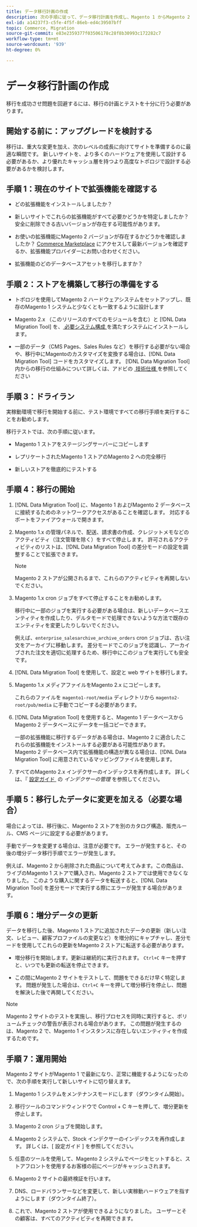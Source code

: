```yaml
---
title: データ移行計画の作成
description: 次の手順に従って、データ移行計画を作成し、Magento 1 からMagento 2 に正常にアップグレードできるようにします。
exl-id: a14237f3-c5fe-4f5f-86eb-ed4c39507bff
topic: Commerce, Migration
source-git-commit: e83e2359377f03506178c28f8b30993c172282c7
workflow-type: tm+mt
source-wordcount: '939'
ht-degree: 0%

---
```


# データ移行計画の作成

移行を成功させ問題を回避するには、移行の計画とテストを十分に行う必要があります。

## 開始する前に：アップグレードを検討する

移行は、重大な変更を加え、次のレベルの成長に向けてサイトを準備するのに最適な瞬間です。 新しいサイトを、より多くのハードウェアを使用して設計する必要があるか、より優れたキャッシュ層を持つより高度なトポロジで設計する必要があるかを検討します。

## 手順 1：現在のサイトで拡張機能を確認する

* どの拡張機能をインストールしましたか？

* 新しいサイトでこれらの拡張機能がすべて必要かどうかを特定しましたか？ 安全に削除できる古いバージョンが存在する可能性があります。

* お使いの拡張機能にMagento 2 バージョンが存在するかどうかを確認しましたか？ [Commerce Marketplace] にアクセスして最新バージョンを確認するか、拡張機能プロバイダーにお問い合わせください。

* 拡張機能のどのデータベースアセットを移行しますか？

## 手順 2：ストアを構築して移行の準備をする

* トポロジを使用してMagento 2 ハードウェアシステムをセットアップし、既存のMagento 1 システムと少なくとも一致するように設計します

* Magento 2.x （このリリースのすべてのモジュールを含む）と [!DNL Data Migration Tool] を、[&#x200B; 必要システム構成 &#x200B;](../../installation/system-requirements.md) を満たすシステムにインストールします。

* 一部のデータ（CMS Pages、Sales Rules など）を移行する必要がない場合や、移行中にMagentoのカスタマイズを変換する場合は、[!DNL Data Migration Tool] コードをカスタマイズします。 [!DNL Data Migration Tool] 内からの移行の仕組みについて詳しくは、アドビの [&#x200B; 技術仕様 &#x200B;](technical-specification.md) を参照してください

## 手順 3：ドライラン

実稼動環境で移行を開始する前に、テスト環境ですべての移行手順を実行することをお勧めします。

移行テストでは、次の手順に従います。

* Magento 1 ストアをステージングサーバーにコピーします

* レプリケートされたMagento 1 ストアのMagento 2 への完全移行

* 新しいストアを徹底的にテストする

## 手順 4：移行の開始

1. [!DNL Data Migration Tool] に、Magento 1 およびMagento 2 データベースに接続するためのネットワークアクセスがあることを確認します。 対応するポートをファイアウォールで開きます。

1. Magento 1.x の管理パネルで、配送、請求書の作成、クレジットメモなどのアクティビティ（注文管理を除く）をすべて停止します。 許可されるアクティビティのリストは、[!DNL Data Migration Tool] の差分モードの設定を調整することで拡張できます。

   >[!NOTE]
   >
   >Magento 2 ストアが公開されるまで、これらのアクティビティを再開しないでください。

1. Magento 1.x cron ジョブをすべて停止することをお勧めします。

   移行中に一部のジョブを実行する必要がある場合は、新しいデータベースエンティティを作成したり、デルタモードで処理できないような方法で既存のエンティティを変更したりしないでください。

   例えば、`enterprise_salesarchive_archive_orders` cron ジョブは、古い注文をアーカイブに移動します。 差分モードでこのジョブを認識し、アーカイブされた注文を適切に処理するため、移行中にこのジョブを実行しても安全です。

1. [!DNL Data Migration Tool] を使用して、設定と web サイトを移行します。

1. Magento 1.x メディアファイルをMagento 2.x にコピーします。

   これらのファイルを `magento1-root/media` ディレクトリから `magento2-root/pub/media` に手動でコピーする必要があります。

1. [!DNL Data Migration Tool] を使用すると、Magento 1 データベースからMagento 2 データベースにデータを一括コピーできます。

   一部の拡張機能に移行するデータがある場合は、Magento 2 に適合したこれらの拡張機能をインストールする必要がある可能性があります。 Magento 2 データベース内で拡張機能の構造が異なる場合は、[!DNL Data Migration Tool] に用意されているマッピングファイルを使用します。

1. すべてのMagento 2.x インデクサーのインデックスを再作成します。 詳しくは、『 [&#x200B; 設定ガイド &#x200B;](../../configuration/cli/manage-indexers.md) の _インデクサーの管理_ を参照してください。

## 手順 5：移行したデータに変更を加える（必要な場合）

場合によっては、移行後に、Magento 2 ストアを別のカタログ構造、販売ルール、CMS ページに設定する必要があります。

手動でデータを変更する場合は、注意が必要です。 エラーが発生すると、その後の増分データ移行手順でエラーが発生します。

例えば、Magento 2 から削除された商品について考えてみます。この商品は、ライブのMagento 1 ストアで購入され、Magento 2 ストアでは使用できなくなりました。 このような購入に関するデータを転送すると、[!DNL Data Migration Tool] を差分モードで実行する際にエラーが発生する場合があります。

## 手順 6：増分データの更新

データを移行した後、Magento 1 ストアに追加されたデータの更新（新しい注文、レビュー、顧客プロファイルの変更など）を増分的にキャプチャし、差分モードを使用してこれらの更新をMagento 2 ストアに転送する必要があります。

* 増分移行を開始します。更新は継続的に実行されます。 `Ctrl+C` キーを押すと、いつでも更新の転送を停止できます。

* この間にMagento 2 サイトをテストして、問題をできるだけ早く特定します。 問題が発生した場合は、`Ctrl+C` キーを押して増分移行を停止し、問題を解決した後で再開してください。

>[!NOTE]
>
>Magento 2 サイトのテストを実施し、移行プロセスを同時に実行すると、ボリュームチェックの警告が表示される場合があります。 この問題が発生するのは、Magento 2 で、Magento 1 インスタンスに存在しないエンティティを作成するためです。

## 手順 7：運用開始

Magento 2 サイトがMagento 1 で最新になり、正常に機能するようになったので、次の手順を実行して新しいサイトに切り替えます。

1. Magento 1 システムをメンテナンスモードにします（ダウンタイム開始）。

1. 移行ツールのコマンドウィンドウで Control + C キーを押して、増分更新を停止します。

1. Magento 2 cron ジョブを開始します。

1. Magento 2 システムで、Stock インデクサーのインデックスを再作成します。 詳しくは、[ 設定ガイド ] を参照してください。

1. 任意のツールを使用して、Magento 2 システムでページをヒットすると、ストアフロントを使用するお客様の前にページがキャッシュされます。

1. Magento 2 サイトの最終検証を行います。

1. DNS、ロードバランサーなどを変更して、新しい実稼動ハードウェアを指すようにします（ダウンタイム終了）。

1. これで、Magento 2 ストアが使用できるようになりました。 ユーザーとその顧客は、すべてのアクティビティを再開できます。

<!-- LINK ADDRESSES -->

[Commerce Marketplace]: https://marketplace.magento.com

